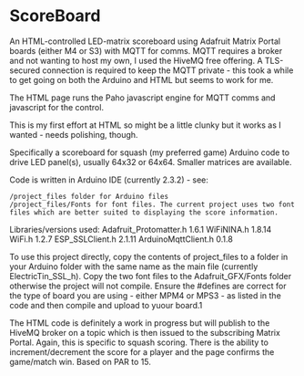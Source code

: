 # ScoreBoard

An HTML-controlled LED-matrix scoreboard using Adafruit Matrix Portal boards (either M4 or S3) with MQTT for comms.
MQTT requires a broker and not wanting to host my own, I used the HiveMQ free offering.
A TLS-secured connection is required to keep the MQTT private - this took a while to get going on both the Arduino and HTML but seems to work for me.

The HTML page runs the Paho javascript engine for MQTT comms and javascript for the control.

This is my first effort at HTML so might be a little clunky but it works as I wanted - needs polishing, though.

Specifically a scoreboard for squash (my preferred game) Arduino code to drive LED panel(s), usually 64x32 or 64x64. Smaller matrices are available.

Code is written in Arduino IDE (currently 2.3.2) - see:

    /project_files folder for Arduino files
    /project_files/Fonts for font files. The current project uses two font files which are better suited to displaying the score information. 

Libraries/versions used:
  Adafruit_Protomatter.h    1.6.1
  WiFiNINA.h                1.8.14
  WiFi.h                    1.2.7
  ESP_SSLClient.h           2.1.11
  ArduinoMqttClient.h       0.1.8
  
To use this project directly, copy the contents of project_files to a folder in your Arduino folder with the same name as the main file (currently ElectricTin_SSL_h). Copy the two font files to the Adafruit_GFX/Fonts folder otherwise the project will not compile.
Ensure the #defines are correct for the type of board you are using - either MPM4 or MPS3 - as listed in the code and then compile and upload to yuour board.1



The HTML code is definitely a work in progress but will publish to the HiveMQ broker on a topic which is then issued to the subscribing Matrix Portal. Again, this is specific to squash scoring.
There is the ability to increment/decrement the score for a player and the page confirms the game/match win. Based on PAR to 15.
